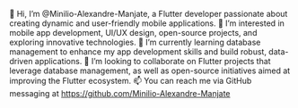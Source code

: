 👋 Hi, I’m @Minilio-Alexandre-Manjate, a Flutter developer passionate about creating dynamic and user-friendly mobile applications.
👀 I’m interested in mobile app development, UI/UX design, open-source projects, and exploring innovative technologies.
🌱 I’m currently learning database management to enhance my app development skills and build robust, data-driven applications.
💞️ I’m looking to collaborate on Flutter projects that leverage database management, as well as open-source initiatives aimed at improving the Flutter ecosystem.
📫 You can reach me via GitHub messaging at https://github.com/Minilio-Alexandre-Manjate
<!---
Minilio-Alexandre-Manjate/Minilio-Alexandre-Manjate is a ✨ special ✨ repository because its `README.md` (this file) appears on your GitHub profile.
You can click the Preview link to take a look at your changes.
--->
